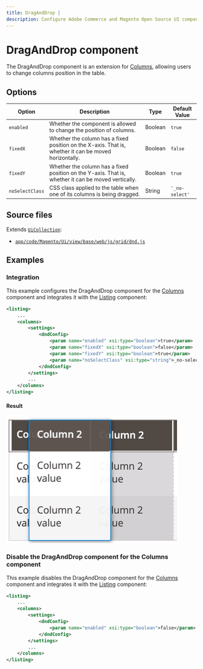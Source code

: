 ```yaml
---
title: DragAndDrop |
description: Configure Adobe Commerce and Magento Open Source UI components and integrate them with other components.
---
```


# DragAndDrop component

The DragAndDrop component is an extension for [Columns](columns.md), allowing users to change columns position in the table.

## Options

| Option | Description | Type | Default Value |
| --- | --- | --- | --- |
| `enabled`| Whether the component is allowed to change the position of columns. | Boolean | `true` |
| `fixedX` | Whether the column has a fixed position on the X-axis. That is, whether it can be moved horizontally. | Boolean | `false` |
| `fixedY` | Whether the column has a fixed position on the Y-axis. That is, whether it can be moved vertically. | Boolean | `true` |
| `noSelectClass` | CSS class applied to the table when one of its columns is being dragged. | String | `'_no-select'` |

## Source files

Extends [`UiCollection`](../concepts/collection.md):

-  [`app/code/Magento/Ui/view/base/web/js/grid/dnd.js`](https://github.com/magento/magento2/blob/2.4/app/code/Magento/Ui/view/base/web/js/grid/dnd.js)

## Examples

### Integration

This example configures the DragAndDrop component for the [Columns](columns.md) component and integrates it with the [Listing](listing-grid.md) component:

```xml
<listing>
    ...
    <columns>
        <settings>
            <dndConfig>
                <param name="enabled" xsi:type="boolean">true</param>
                <param name="fixedX" xsi:type="boolean">false</param>
                <param name="fixedY" xsi:type="boolean">true</param>
                <param name="noSelectClass" xsi:type="string">_no-select</param>
            </dndConfig>
        </settings>
        ...
    </columns>
</listing>
```

#### Result

![DateColumn Component Example](../../_images/ui-components/ui-draganddrop-columns-result.png)

### Disable the DragAndDrop component for the Columns component

This example disables the DragAndDrop component for the [Columns](columns.md) component and integrates it with the [Listing](listing-grid.md) component:

```xml
<listing>
    ...
    <columns>
        <settings>
            <dndConfig>
                <param name="enabled" xsi:type="boolean">false</param>
            </dndConfig>
        </settings>
        ...
    </columns>
</listing>
```
